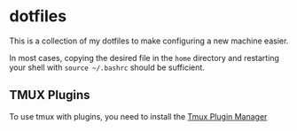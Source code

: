 # dotfiles

This is a collection of my dotfiles to make configuring a new machine easier.

In most cases, copying the desired file in the `home` directory and restarting your shell with `source ~/.bashrc` should be sufficient.

## TMUX Plugins

To use tmux with plugins, you need to install the [Tmux Plugin Manager](https://github.com/tmux-plugins/tpm)
